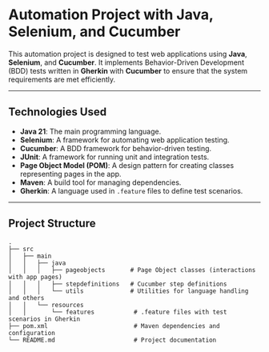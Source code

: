 # **Automation Project with Java, Selenium, and Cucumber**

This automation project is designed to test web applications using **Java**, **Selenium**, and **Cucumber**. It implements Behavior-Driven Development (BDD) tests written in **Gherkin** with **Cucumber** to ensure that the system requirements are met efficiently.

---

## **Technologies Used**

- **Java 21**: The main programming language.
- **Selenium**: A framework for automating web application testing.
- **Cucumber**: A BDD framework for behavior-driven testing.
- **JUnit**: A framework for running unit and integration tests.
- **Page Object Model (POM)**: A design pattern for creating classes representing pages in the app.
- **Maven**: A build tool for managing dependencies.
- **Gherkin**: A language used in `.feature` files to define test scenarios.

---

## **Project Structure**

```plaintext
.
├── src
│   ├── main
│   │   ├── java
│   │   │   ├── pageobjects       # Page Object classes (interactions with app pages)
│   │   │   ├── stepdefinitions   # Cucumber step definitions
│   │   │   └── utils             # Utilities for language handling and others
│   │   └── resources
│   │       └── features           # .feature files with test scenarios in Gherkin
├── pom.xml                        # Maven dependencies and configuration
└── README.md                      # Project documentation
